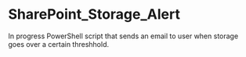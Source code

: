 # SharePoint_Storage_Alert
In progress PowerShell script that sends an email to user when storage goes over a certain threshhold.
